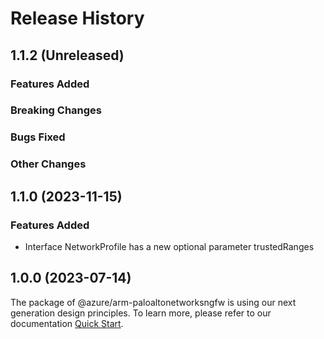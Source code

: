 # Release History

## 1.1.2 (Unreleased)

### Features Added

### Breaking Changes

### Bugs Fixed

### Other Changes

## 1.1.0 (2023-11-15)
    
### Features Added

  - Interface NetworkProfile has a new optional parameter trustedRanges
    
    
## 1.0.0 (2023-07-14)

The package of @azure/arm-paloaltonetworksngfw is using our next generation design principles. To learn more, please refer to our documentation [Quick Start](https://aka.ms/azsdk/js/mgmt/quickstart ).
